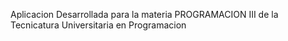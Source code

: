 Aplicacion  Desarrollada para la materia PROGRAMACION III de la Tecnicatura Universitaria en Programacion
